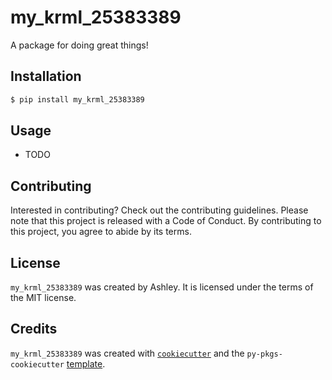 # my_krml_25383389

A package for doing great things!

## Installation

```bash
$ pip install my_krml_25383389
```

## Usage

- TODO

## Contributing

Interested in contributing? Check out the contributing guidelines. Please note that this project is released with a Code of Conduct. By contributing to this project, you agree to abide by its terms.

## License

`my_krml_25383389` was created by Ashley. It is licensed under the terms of the MIT license.

## Credits

`my_krml_25383389` was created with [`cookiecutter`](https://cookiecutter.readthedocs.io/en/latest/) and the `py-pkgs-cookiecutter` [template](https://github.com/py-pkgs/py-pkgs-cookiecutter).
